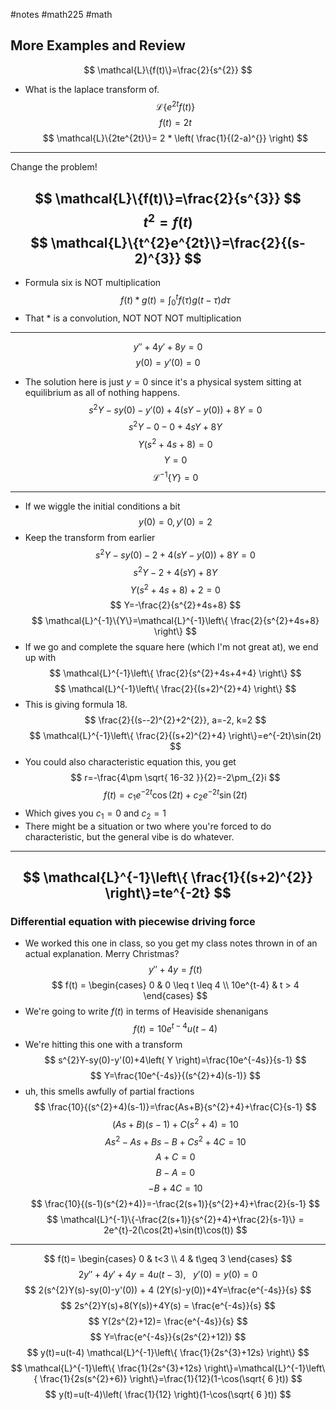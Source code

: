 #notes #math225 #math 


## More Examples and Review

$$
\mathcal{L}\{f(t)\}=\frac{2}{s^{2}}
$$
- What is the laplace transform of.
$$
\mathcal{L}\{e^{2t}f(t)\}
$$
$$
f(t)=2t
$$
$$
\mathcal{L}\{2te^{2t}\}= 2 * \left( \frac{1}{(2-a)^{}} \right)
$$
---
Change the problem!

$$
\mathcal{L}\{f(t)\}=\frac{2}{s^{3}}
$$
$$
t^2=f(t)
$$
$$
\mathcal{L}\{t^{2}e^{2t}\}=\frac{2}{(s-2)^{3}}
$$
----
- Formula six is NOT multiplication
$$
f(t)*g(t)=\int_{0}^{t}f(\tau)g(t-\tau)d\tau
$$
- That $*$ is a convolution, NOT NOT NOT multiplication
----


$$
y''+4y'+8y=0
$$
$$
y(0)=y'(0)=0
$$
- The solution here is just $y=0$ since it's a physical system sitting at equilibrium as all of nothing happens.
$$
s^{2}Y-sy(0)-y'(0) + 4 ( sY-y(0)) + 8Y=0
$$
$$
s^{2}Y-0-0+4sY+8Y
$$
$$
Y(s^{2}+4s+8)=0
$$
$$
Y=0
$$
$$
\mathcal{L}^{-1}\{Y\}=0
$$
---------
- If we wiggle the initial conditions a bit
$$
y(0)=0,y'(0)=2
$$
- Keep the transform from earlier
$$
s^{2}Y-sy(0)-2 + 4 ( sY-y(0)) + 8Y=0
$$
$$
s^{2}Y-2+4(sY)+8Y
$$
$$
Y(s^{2}+4s+8)+2 = 0
$$
$$
Y=-\frac{2}{s^{2}+4s+8}
$$
$$
\mathcal{L}^{-1}\{Y\}=\mathcal{L}^{-1}\left\{ \frac{2}{s^{2}+4s+8} \right\}
$$
- If we go and complete the square here (which I'm not great at), we end up with
$$
\mathcal{L}^{-1}\left\{ \frac{2}{s^{2}+4s+4+4} \right\}
$$
$$
\mathcal{L}^{-1}\left\{ \frac{2}{(s+2)^{2}+4} \right\}
$$
- This is giving formula 18.
$$
\frac{2}{(s--2)^{2}+2^{2}}, a=-2, k=2
$$
$$
\mathcal{L}^{-1}\left\{ \frac{2}{(s+2)^{2}+4} \right\}=e^{-2t}\sin(2t)
$$
- You could also characteristic equation this, you get 
$$
r=-\frac{4\pm \sqrt{ 16-32 }}{2}=-2\pm_{2}i
$$
$$
f(t)=c_{1}e^{-2t}\cos(2t)+c_{2}e^{-2t}\sin(2t)
$$
- Which gives you $c_{1}=0$ and $c_{2}=1$
- There might be a situation or two where you're forced to do characteristic, but the general vibe is do whatever.
---

$$
\mathcal{L}^{-1}\left\{ \frac{1}{(s+2)^{2}} \right\}=te^{-2t}
$$
---
### Differential equation with piecewise driving force
- We worked this one in class, so you get my class notes thrown in of an actual explanation. Merry Christmas?
$$
y''+4y=f(t)
$$
$$
f(t) = \begin{cases}
0  & 0 \leq t \leq 4 \\
10e^{t-4} & t > 4
\end{cases}
$$
- We're going to write $f(t)$ in terms of Heaviside shenanigans
$$
f(t) = 10e^{t-4}u(t-4)
$$
- We're hitting this one with a transform
$$
s^{2}Y-sy(0)-y'(0)+4\left( Y \right)=\frac{10e^{-4s}}{s-1}
$$
$$
Y=\frac{10e^{-4s}}{(s^{2}+4)(s-1)}
$$
- uh, this smells awfully of partial fractions
$$
\frac{10}{(s^{2}+4)(s-1)}=\frac{As+B}{s^{2}+4}+\frac{C}{s-1}
$$
$$
(As+B)(s-1)+C(s^{2}+4)=10
$$
$$
As^{2}-As+Bs-B+Cs^{2}+4C=10
$$
$$
A+C=0
$$
$$
B-A=0
$$
$$
-B+4C=10
$$
$$
\frac{10}{(s-1)(s^{2}+4)}=-\frac{2(s+1)}{s^{2}+4}+\frac{2}{s-1}
$$
$$
\mathcal{L}^{-1}\{-\frac{2(s+1)}{s^{2}+4}+\frac{2}{s-1}\} = 2e^{t}-2(\cos(2t)+\sin(t)\cos(t))
$$
---
$$
f(t)= \begin{cases}
0 & t<3 \\
4 & t\geq 3
\end{cases}
$$
$$
2y''+4y'+4y=4u(t-3), \ \ \ y'(0)=y(0)=0
$$
 $$
2(s^{2}Y(s)-sy(0)-y'(0)) + 4 (2Y(s)-y(0))+4Y=\frac{e^{-4s}}{s}
$$
$$
2s^{2}Y(s)+8(Y(s))+4Y(s) = \frac{e^{-4s}}{s}
$$
$$
Y(2s^{2}+12)= \frac{e^{-4s}}{s}
$$
$$
Y=\frac{e^{-4s}}{s(2s^{2}+12)}
$$
$$
y(t)=u(t-4) \mathcal{L}^{-1}\left\{ \frac{1}{2s^{3}+12s} \right\}
$$
$$
\mathcal{L}^{-1}\left\{ \frac{1}{2s^{3}+12s} \right\}=\mathcal{L}^{-1}\left\{ \frac{1}{2s(s^{2}+6)} \right\}=\frac{1}{12}(1-\cos(\sqrt{ 6 }t))
$$
$$
y(t)=u(t-4)\left( \frac{1}{12} \right)(1-\cos(\sqrt{ 6 }t))
$$



